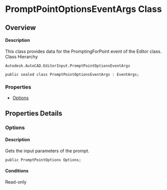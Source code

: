 # PromptPointOptionsEventArgs Class

## Overview

#### Description
This class provides data for the PromptingForPoint event of the Editor class.
Class Hierarchy
```text
Autodesk.AutoCAD.EditorInput.PromptPointOptionsEventArgs
```

```text
public sealed class PromptPointOptionsEventArgs : EventArgs;
```

### Properties

- [Options](#options)


## Properties Details

### Options

#### Description
Gets the input parameters of the prompt.
```text
public PromptPointOptions Options;
```

#### Conditions
Read-only